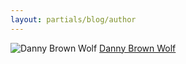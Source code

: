 ```yaml
---
layout: partials/blog/author
---
```


![Danny Brown Wolf](//assets/img/team/members/small/DannyBrownWolf.jpg)
[Danny Brown Wolf](https://www.linkedin.com/in/danny-brown-wolf-6346b242/ "link")
